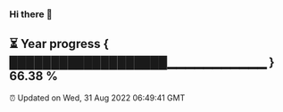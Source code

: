 ### Hi there 👋
⏳ Year progress { ███████████████████▁▁▁▁▁▁▁▁▁▁▁ } 66.38 %
---
⏰ Updated on Wed, 31 Aug 2022 06:49:41 GMT

